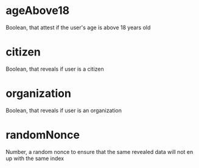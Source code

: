 # ageAbove18

Boolean, that attest if the user's age is above 18 years old

# citizen

Boolean, that reveals if user is a citizen

# organization

Boolean, that reveals if user is an organization

# randomNonce

Number, a random nonce to ensure that the same revealed data will not en up with the same index

